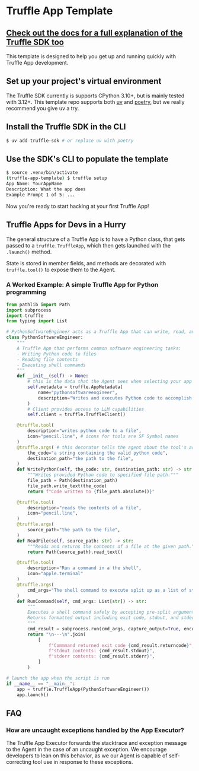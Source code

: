 # Truffle App Template

## [Check out the docs for a full explanation of the Truffle SDK too](https://itsalltruffles.com)

This template is designed to help you get up and running quickly with Truffle
App development. 

## Set up your project's virtual environment

The Truffle SDK currently is supports CPython 3.10+, but is mainly tested with
3.12+. This template repo supports both [uv](https://docs.astral.sh/uv/) and
[poetry](https://python-poetry.org/docs/), but we really recommend you give uv
a try.

## Install the Truffle SDK in the CLI

```sh
$ uv add truffle-sdk # or replace uv with poetry
```

## Use the SDK's CLI to populate the template
```sh
$ source .venv/bin/activate
(truffle-app-template) $ truffle setup
App Name: YourAppName
Description: What the app does
Example Prompt 1 of 5: ...
``` 

Now you're ready to start hacking at your first Truffle App!

## Truffle Apps for Devs in a Hurry

The general structure of a Truffle App is to have a Python class, that gets passed
to a `truffle.TruffleApp`, which then gets launched with the `.launch()` method.

State is stored in member fields, and methods are decorated with `truffle.tool()` 
to expose them to the Agent.

### A Worked Example: A simple Truffle App for Python programming
```python
from pathlib import Path
import subprocess
import truffle
from typing import List

# PythonSoftwareEngineer acts as a Truffle App that can write, read, and execute code
class PythonSoftwareEngineer:
    """
    A Truffle App that performs common software engineering tasks:
    - Writing Python code to files
    - Reading file contents
    - Executing shell commands
    """
    def __init__(self) -> None:
        # this is the data that the Agent sees when selecting your app
        self.metadata = truffle.AppMetadata(
            name="pythonsoftwareengineer",
            description="Writes and executes Python code to accomplish tasks"
        )
        # Client provides access to LLM capabilities
        self.client = truffle.TruffleClient()

    @truffle.tool(
        description="writes python code to a file",
        icon="pencil.line", # icons for tools are SF Symbol names
    )
    @truffle.args( # this decorator tells the agent about the tool's arguments
        the_code="a string containing the valid python code",
        destination_path="the path to the file",
    )
    def WritePython(self, the_code: str, destination_path: str) -> str:
        """Writes provided Python code to specified file path."""
        file_path = Path(destination_path)
        file_path.write_text(the_code)
        return f"Code written to {file_path.absolute()}"

    @truffle.tool(
        description="reads the contents of a file",
        icon="pencil.line",
    )
    @truffle.args(
        source_path="the path to the file",
    )
    def ReadFile(self, source_path: str) -> str:
        """Reads and returns the contents of a file at the given path."""
        return Path(source_path).read_text()

    @truffle.tool(
        description="Run a command in a the shell",
        icon="apple.terminal"
    )
    @truffle.args(
        cmd_args="The shell command to execute split up as a list of strings, like an argv array",
    )
    def RunCommand(self, cmd_args: List[str]) -> str:
        """
        Executes a shell command safely by accepting pre-split arguments.
        Returns formatted output including exit code, stdout, and stderr.
        """
        cmd_result = subprocess.run(cmd_args, capture_output=True, encoding="utf-8")
        return "\n---\n".join(
            [
                f"Commmand returned exit code {cmd_result.returncode}",
                f"stdout contents: {cmd_result.stdout}",
                f"stderr contents: {cmd_result.stderr}",
            ]
        )

# launch the app when the script is run
if __name__ == "__main__":
    app = truffle.TruffleApp(PythonSoftwareEngineer())
    app.launch()
```

## FAQ

### How are uncaught exceptions handled by the App Executor?

The Truffle App Executor forwards the stacktrace and exception message
to the Agent in the case of an uncaught exception. We encourage developers
to lean on this behavior, as we our Agent is capable of self-correcting tool
use in response to these exceptions.
